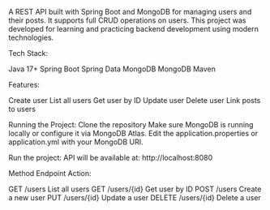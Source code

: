 A REST API built with Spring Boot and MongoDB for managing users and their posts. It supports full CRUD operations on users. This project was developed for learning and practicing backend development using modern technologies.

Tech Stack:

Java 17+
Spring Boot
Spring Data MongoDB
MongoDB
Maven

Features:

Create user
List all users
Get user by ID
Update user
Delete user
Link posts to users

Running the Project:
Clone the repository
Make sure MongoDB is running locally or configure it via MongoDB Atlas.
Edit the application.properties or application.yml with your MongoDB URI.

Run the project:
API will be available at: http://localhost:8080

Method	Endpoint	Action:

GET	/users	List all users
GET	/users/{id}	Get user by ID
POST /users	Create a new user
PUT	/users/{id}	Update a user
DELETE /users/{id}	Delete a user
